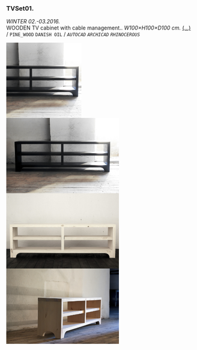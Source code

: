  ### TVSet01.         
_WINTER 02.-03.2016._  
WOODEN TV cabinet with cable management.. _W100×H100×D100 cm._ [(...)](https://www.google.com)  
/
`PINE_WOOD` `DANISH OIL` 
/
_`AUTOCAD`_ _`ARCHICAD`_ _`RHINOCEROUS`_ 

<img src="/projects/TVSet01/Preview.jpg" height="200" align="top"> <img src="/projects/TVSet01/tvunit2blackmm.jpg" height="200" align="top"> <img src="/projects/TVSet01/tvunit2mm.jpg" height="200" align="top"> <img src="/projects/TVSet01/tvunit2sidemm.jpg" height="200" align="top"> 
